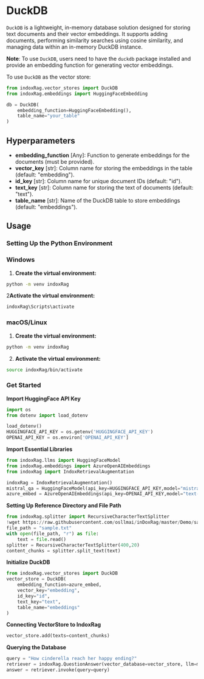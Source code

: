 # DuckDB

`DuckDB` is a lightweight, in-memory database solution designed for storing text documents and their vector embeddings. It supports adding documents, performing similarity searches using cosine similarity, and managing data within an in-memory DuckDB instance.

**Note**: To use `DuckDB`, users need to have the `duckdb` package installed and provide an embedding function for generating vector embeddings.

To use `DuckDB` as the vector store:

```python
from indoxRag.vector_stores import DuckDB
from indoxRag.embeddings import HuggingFaceEmbedding

db = DuckDB(
    embedding_function=HuggingFaceEmbedding(),
    table_name="your_table"
)
```

## Hyperparameters

- **embedding_function** [Any]: Function to generate embeddings for the documents (must be provided).
- **vector_key** [str]: Column name for storing the embeddings in the table (default: "embedding").
- **id_key** [str]: Column name for unique document IDs (default: "id").
- **text_key** [str]: Column name for storing the text of documents (default: "text").
- **table_name** [str]: Name of the DuckDB table to store embeddings (default: "embeddings").

## Usage

### Setting Up the Python Environment

### Windows

1. **Create the virtual environment:**

```bash
python -m venv indoxRag
```

2**Activate the virtual environment:**

```bash
indoxRag\Scripts\activate
```

### macOS/Linux

1. **Create the virtual environment:**

```bash
python -m venv indoxRag
```

2. **Activate the virtual environment:**

```bash
source indoxRag/bin/activate
```

### Get Started

**Import HuggingFace API Key**

```python
import os
from dotenv import load_dotenv

load_dotenv()
HUGGINGFACE_API_KEY = os.getenv('HUGGINGFACE_API_KEY')
OPENAI_API_KEY = os.environ['OPENAI_API_KEY']
```

**Import Essential Libraries**

```python
from indoxRag.llms import HuggingFaceModel
from indoxRag.embeddings import AzureOpenAIEmbeddings
from indoxRag import IndoxRetrievalAugmentation

indoxRag = IndoxRetrievalAugmentation()
mistral_qa = HuggingFaceModel(api_key=HUGGINGFACE_API_KEY,model="mistralai/Mistral-7B-Instruct-v0.2")
azure_embed = AzureOpenAIEmbeddings(api_key=OPENAI_API_KEY,model="text-embedding-3-small")
```

**Setting Up Reference Directory and File Path**

```python
from indoxRag.splitter import RecursiveCharacterTextSplitter
!wget https://raw.githubusercontent.com/osllmai/inDoxRag/master/Demo/sample.txt
file_path = "sample.txt"
with open(file_path, "r") as file:
    text = file.read()
splitter = RecursiveCharacterTextSplitter(400,20)
content_chunks = splitter.split_text(text)
```

**Initialize DuckDB**

```python
from indoxRag.vector_stores import DuckDB
vector_store = DuckDB(
    embedding_function=azure_embed,
    vector_key="embedding",
    id_key="id",
    text_key="text",
    table_name="embeddings"
)
```

**Connecting VectorStore to IndoxRag**

```python
vector_store.add(texts=content_chunks)
```

**Querying the Database**

```python
query = "How cinderella reach her happy ending?"
retriever = indoxRag.QuestionAnswer(vector_database=vector_store, llm=mistral_qa, top_k=5, document_relevancy_filter=True)
answer = retriever.invoke(query=query)
```
